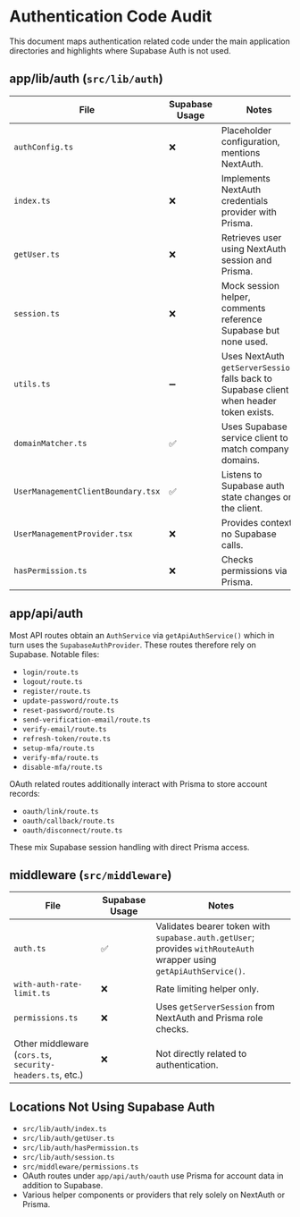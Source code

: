 # Authentication Code Audit

This document maps authentication related code under the main application directories and highlights where Supabase Auth is not used.

## app/lib/auth (`src/lib/auth`)

| File | Supabase Usage | Notes |
| ---- | -------------- | ----- |
| `authConfig.ts` | ❌ | Placeholder configuration, mentions NextAuth. |
| `index.ts` | ❌ | Implements NextAuth credentials provider with Prisma. |
| `getUser.ts` | ❌ | Retrieves user using NextAuth session and Prisma. |
| `session.ts` | ❌ | Mock session helper, comments reference Supabase but none used. |
| `utils.ts` | ➖ | Uses NextAuth `getServerSession`; falls back to Supabase client when header token exists. |
| `domainMatcher.ts` | ✅ | Uses Supabase service client to match company domains. |
| `UserManagementClientBoundary.tsx` | ✅ | Listens to Supabase auth state changes on the client. |
| `UserManagementProvider.tsx` | ❌ | Provides context; no Supabase calls. |
| `hasPermission.ts` | ❌ | Checks permissions via Prisma. |

## app/api/auth

Most API routes obtain an `AuthService` via `getApiAuthService()` which in turn uses the `SupabaseAuthProvider`. These routes therefore rely on Supabase. Notable files:

- `login/route.ts`
- `logout/route.ts`
- `register/route.ts`
- `update-password/route.ts`
- `reset-password/route.ts`
- `send-verification-email/route.ts`
- `verify-email/route.ts`
- `refresh-token/route.ts`
- `setup-mfa/route.ts`
- `verify-mfa/route.ts`
- `disable-mfa/route.ts`

OAuth related routes additionally interact with Prisma to store account records:

- `oauth/link/route.ts`
- `oauth/callback/route.ts`
- `oauth/disconnect/route.ts`

These mix Supabase session handling with direct Prisma access.

## middleware (`src/middleware`)

| File | Supabase Usage | Notes |
| ---- | -------------- | ----- |
| `auth.ts` | ✅ | Validates bearer token with `supabase.auth.getUser`; provides `withRouteAuth` wrapper using `getApiAuthService()`. |
| `with-auth-rate-limit.ts` | ❌ | Rate limiting helper only. |
| `permissions.ts` | ❌ | Uses `getServerSession` from NextAuth and Prisma role checks. |
| Other middleware (`cors.ts`, `security-headers.ts`, etc.) | ❌ | Not directly related to authentication. |

## Locations Not Using Supabase Auth

- `src/lib/auth/index.ts`
- `src/lib/auth/getUser.ts`
- `src/lib/auth/hasPermission.ts`
- `src/lib/auth/session.ts`
- `src/middleware/permissions.ts`
- OAuth routes under `app/api/auth/oauth` use Prisma for account data in addition to Supabase.
- Various helper components or providers that rely solely on NextAuth or Prisma.

